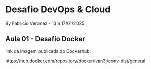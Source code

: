 # Desafio DevOps & Cloud
By Fabricio Veronez - 13 a 17/01/2025

## Aula 01 - Desafio Docker

link da imagem publicada do Dockerhub:

https://hub.docker.com/repository/docker/ivan3j/conv-dist/general
